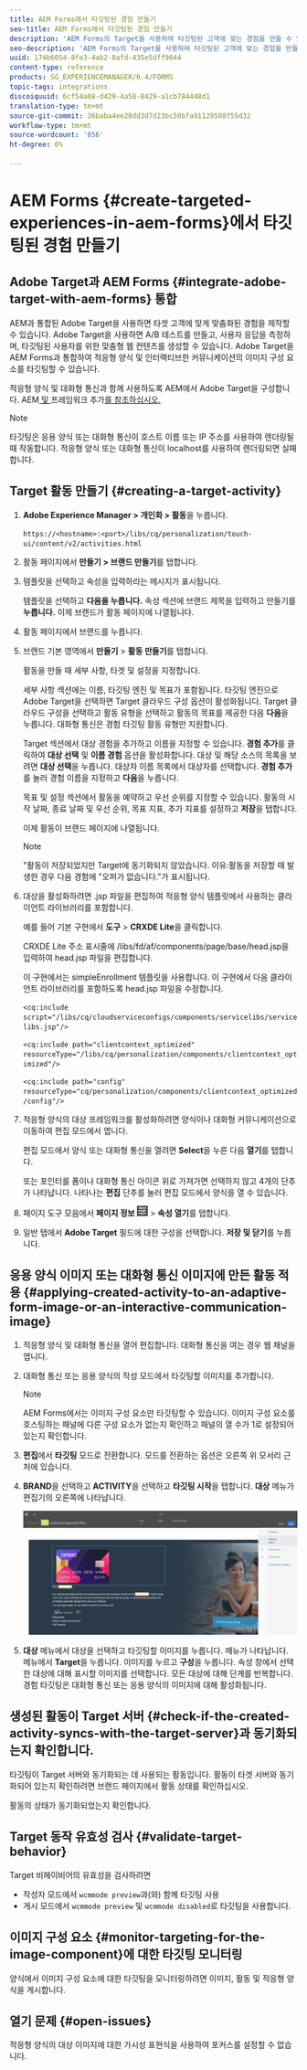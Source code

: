 ```yaml
---
title: AEM Forms에서 타깃팅된 경험 만들기
seo-title: AEM Forms에서 타깃팅된 경험 만들기
description: 'AEM Forms의 Target을 사용하여 타깃팅된 고객에 맞는 경험을 만들 수 있습니다. '
seo-description: 'AEM Forms의 Target을 사용하여 타깃팅된 고객에 맞는 경험을 만들 수 있습니다. '
uuid: 174b6054-8fe3-4ab2-8afd-435e5dff9044
content-type: reference
products: SG_EXPERIENCEMANAGER/6.4/FORMS
topic-tags: integrations
discoiquuid: 6cf54a08-d429-4a58-8429-a1cb784448d1
translation-type: tm+mt
source-git-commit: 36baba4ee20dd3d7d23bc50bfa91129588f55d32
workflow-type: tm+mt
source-wordcount: '856'
ht-degree: 0%

---
```



# AEM Forms {#create-targeted-experiences-in-aem-forms}에서 타깃팅된 경험 만들기

## Adobe Target과 AEM Forms {#integrate-adobe-target-with-aem-forms} 통합

AEM과 통합된 Adobe Target을 사용하면 타겟 고객에 맞게 맞춤화된 경험을 제작할 수 있습니다. Adobe Target을 사용하면 A/B 테스트를 만들고, 사용자 응답을 측정하며, 타깃팅된 사용자를 위한 맞춤형 웹 컨텐츠를 생성할 수 있습니다. Adobe Target을 AEM Forms과 통합하여 적응형 양식 및 인터랙티브한 커뮤니케이션의 이미지 구성 요소를 타깃팅할 수 있습니다.

적응형 양식 및 대화형 통신과 함께 사용하도록 AEM에서 Adobe Target을 구성합니다. AEM[ 및 ](/help/sites-administering/target.md)프레임워크 추가[를 참조하십시오.](/help/sites-administering/target.md)

>[!NOTE]
>
>타깃팅은 응용 양식 또는 대화형 통신이 호스트 이름 또는 IP 주소를 사용하여 렌더링될 때 작동합니다. 적응형 양식 또는 대화형 통신이 localhost를 사용하여 렌더링되면 실패합니다.

## Target 활동 만들기 {#creating-a-target-activity}

1. **Adobe Experience Manager > 개인화 > 활동**&#x200B;을 누릅니다.

   `https://<hostname>:<port>/libs/cq/personalization/touch-ui/content/v2/activities.html`

1. 활동 페이지에서 **만들기 > 브랜드 만들기**&#x200B;를 탭합니다.
1. 템플릿을 선택하고 속성을 입력하라는 메시지가 표시됩니다.

   템플릿을 선택하고 **다음을 누릅니다.** 속성 섹션에 브랜드 제목을 입력하고 만들기를  **누릅니다.**
이제 브랜드가 활동 페이지에 나열됩니다.

1. 활동 페이지에서 브랜드를 누릅니다.
1. 브랜드 기본 영역에서 **만들기** > **활동 만들기**&#x200B;를 탭합니다.

   활동을 만들 때 세부 사항, 타겟 및 설정을 지정합니다.

   세부 사항 섹션에는 이름, 타깃팅 엔진 및 목표가 포함됩니다. 타깃팅 엔진으로 Adobe Target을 선택하면 Target 클라우드 구성 옵션이 활성화됩니다. Target 클라우드 구성을 선택하고 활동 유형을 선택하고 활동의 목표를 제공한 다음 **다음**&#x200B;을 누릅니다. 대화형 통신은 경험 타깃팅 활동 유형만 지원합니다.

   Target 섹션에서 대상 경험을 추가하고 이름을 지정할 수 있습니다. **경험 추가**&#x200B;를 클릭하여 **대상 선택** 및 **이름 경험** 옵션을 활성화합니다. 대상 및 해당 소스의 목록을 보려면 **대상 선택**&#x200B;을 누릅니다. 대상자 이름 목록에서 대상자를 선택합니다. **경험 추가**&#x200B;를 눌러 경험 이름을 지정하고 **다음**&#x200B;을 누릅니다.

   목표 및 설정 섹션에서 활동을 예약하고 우선 순위를 지정할 수 있습니다. 활동의 시작 날짜, 종료 날짜 및 우선 순위, 목표 지표, 추가 지표를 설정하고 **저장**&#x200B;을 탭합니다.

   이제 활동이 브랜드 페이지에 나열됩니다.

   >[!NOTE]
   >
   >&quot;활동이 저장되었지만 Target에 동기화되지 않았습니다. 이유:활동을 저장할 때 발생한 경우 다음 경험에 &quot;오퍼가 없습니다.&quot;가 표시됩니다.

1. 대상을 활성화하려면 .jsp 파일을 편집하여 적응형 양식 템플릿에서 사용하는 클라이언트 라이브러리를 포함합니다.

   예를 들어 기본 구현에서 **도구** > **CRXDE Lite**&#x200B;을 클릭합니다.

   CRXDE Lite 주소 표시줄에 /libs/fd/af/components/page/base/head.jsp을 입력하여 head.jsp 파일을 편집합니다.

   이 구현에서는 simpleEnrollment 템플릿을 사용합니다. 이 구현에서 다음 클라이언트 라이브러리를 포함하도록 head.jsp 파일을 수정합니다.

   `<cq:include script="/libs/cq/cloudserviceconfigs/components/servicelibs/servicelibs.jsp"/>`

   `<cq:include path="clientcontext_optimized" resourceType="/libs/cq/personalization/components/clientcontext_optimized"/>`

   `<cq:include path="config" resourceType="cq/personalization/components/clientcontext_optimized/config"/>`

1. 적응형 양식의 대상 프레임워크를 활성화하려면 양식이나 대화형 커뮤니케이션으로 이동하여 편집 모드에서 엽니다.

   편집 모드에서 양식 또는 대화형 통신을 열려면 **Select**&#x200B;을 누른 다음 **열기**&#x200B;를 탭합니다.

   또는 포인터를 폼이나 대화형 통신 아이콘 위로 가져가면 선택하지 않고 4개의 단추가 나타납니다. 나타나는 **편집** 단추를 눌러 편집 모드에서 양식을 열 수 있습니다.

1. 페이지 도구 모음에서 **페이지 정보** ![테마 옵션](assets/theme-options.png) > **속성 열기**&#x200B;를 탭합니다.
1. 일반 탭에서 **Adobe Target** 필드에 대한 구성을 선택합니다. **저장 및 닫기**&#x200B;를 누릅니다.

## 응용 양식 이미지 또는 대화형 통신 이미지에 만든 활동 적용 {#applying-created-activity-to-an-adaptive-form-image-or-an-interactive-communication-image}

1. 적응형 양식 및 대화형 통신을 열어 편집합니다. 대화형 통신을 여는 경우 웹 채널을 엽니다.

1. 대화형 통신 또는 응용 양식의 작성 모드에서 타깃팅할 이미지를 추가합니다.

   >[!NOTE]
   >
   >AEM Forms에서는 이미지 구성 요소만 타깃팅할 수 있습니다. 이미지 구성 요소를 호스팅하는 패널에 다른 구성 요소가 없는지 확인하고 패널의 열 수가 1로 설정되어 있는지 확인합니다.

1. **편집**&#x200B;에서 **타깃팅** 모드로 전환합니다. 모드를 전환하는 옵션은 오른쪽 위 모서리 근처에 있습니다.
1. **BRAND**&#x200B;을 선택하고 **ACTIVITY**&#x200B;을 선택하고 **타깃팅 시작**&#x200B;을 탭합니다. **대상** 메뉴가 편집기의 오른쪽에 나타납니다.

   ![targeting-menu](assets/targeting-menu.png)

1. **대상** 메뉴에서 대상을 선택하고 타깃팅할 이미지를 누릅니다. 메뉴가 나타납니다. 메뉴에서 **Target**&#x200B;을 누릅니다. 이미지를 누르고 **구성**&#x200B;을 누릅니다. 속성 창에서 선택한 대상에 대해 표시할 이미지를 선택합니다. 모든 대상에 대해 단계를 반복합니다. 경험 타깃팅은 대화형 통신 또는 응용 양식의 이미지에 대해 활성화됩니다.

## 생성된 활동이 Target 서버 {#check-if-the-created-activity-syncs-with-the-target-server}과 동기화되는지 확인합니다.

타깃팅이 Target 서버와 동기화되는 데 사용되는 활동입니다. 활동이 타겟 서버와 동기화되어 있는지 확인하려면 브랜드 페이지에서 활동 상태를 확인하십시오.

활동의 상태가 동기화되었는지 확인합니다.

## Target 동작 유효성 검사 {#validate-target-behavior}

Target 비헤이비어의 유효성을 검사하려면

* 작성자 모드에서 `wcmmode preview`과(와) 함께 타깃팅 사용
* 게시 모드에서 `wcmmode preview` 및 `wcmmode disabled`로 타깃팅을 사용합니다.

## 이미지 구성 요소 {#monitor-targeting-for-the-image-component}에 대한 타깃팅 모니터링

양식에서 이미지 구성 요소에 대한 타깃팅을 모니터링하려면 이미지, 활동 및 적응형 양식을 게시합니다.

## 열기 문제 {#open-issues}

적응형 양식의 대상 이미지에 대한 가시성 표현식을 사용하여 포커스를 설정할 수 없습니다.
